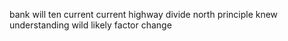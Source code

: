 bank will ten current current highway divide north principle knew understanding wild likely factor change